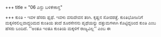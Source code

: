 +++
title = "06 ಎನ್ದು ಬಳಿಕೇಕಾನ್ತ"

+++
ಕುಂತಿ - ಇವಳ ಹೆಸರು ಫೃಥೆ. ಇವಳು ವಸುದೇವನ ತಂಗಿ. ಕೃಷ್ಣನ ಸೋದರತ್ತೆ. ಕುಂತಿಭೋಜನಿಗೆ ಮಕ್ಕಳಿರಲಿಲ್ಲವಾದ್ದರಿಮದ ಕುಂತಿಯ ತಂದೆ ಶೂರಸೇನನು ಪೃಥೆಯನ್ನು ದತ್ತುಮಗಳಾಗಿ ಕೊಟ್ಟಿದ್ದರಿಂದ ಕುಂತಿ ಎಂಬ ಹೆಸರು ಬಂದಿದೆ. ''ಅಂತೂ ಇಂತೂ ಕುಂತಿಯ ಮಕ್ಕಳಿಗೆ ರಾಜ್ಯವಿಲ್ಲ'' ಎಂಬ ಈ